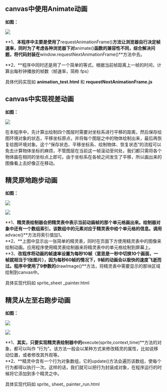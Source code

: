 ## **canvas中使用Animate动画** ##
**如图：**

![](http://i.imgur.com/s5R1C92.png)


**1、**本程序中主要是使用了**requestAnimationFrame()**方法让浏览器自行决定帧速率，同时为了考虑各种浏览器下对**animate()**函数的兼容性不同，综合解决问题，将代码封装在**window.requestNextAnimationFrame()**方法中去。

**2、**程序中同时还是用了一个简单的等式，根据当前帧距离上一帧的时间，计算出每秒钟播放的帧数（帧速率，简称 fps）

具体代码实现如 **animation_test.html** 和 **requestNextAnimationFrame.js**

## **canvas中实现视差动画** ##
**如图：**

![](http://i.imgur.com/Nht3KCm.png)

在本程序中，先计算出绘制四个图层时需要对坐标系进行平移的距离，然后保存绘图环境对象的状态，平移坐标原点，并将每个图层之中的物体绘制出来，最后再恢复绘图环境对象。这个“保存状态、平移坐标系、绘制物体、恢复状态”的流程可以免去计算物体坐标的麻烦，不管图层在当前这一帧滚动至何处，我们都只需将各个物体画在相同的坐标点上即可。由于坐标系在各帧之间发生了平移，所以画出来的图像看上去好像正在移动。

## **精灵原地跑步动画** ##
**如图：**

![](http://i.imgur.com/Ehy6maA.png)

![](http://i.imgur.com/8greViv.png)

**1、**精灵表绘制器会把精灵表中表示当前动画帧的那个单元格画出来。绘制器对象中还有一个数组索引，该数组中的元素对应于精灵表中给个单元格的信息。调用**advace()**方法将索引值加1。<br>
**2、**上图中显示出一张简单的精灵表，同时在页面下方使用精灵表中的图像来绘制动画。应用程序使用精灵表绘制器来将精灵表中的单元格绘制到屏幕上。<br>
**3、**改程序将动画的帧速率设置为每秒10帧（意思是一秒中切换10个画面，一帧就相当于1张图片），因为每秒60帧的情况下，9帧的动画会以极快的速度飞逝而过。程序中使用了9参数的**drawImage()**方法，将精灵表中需要显示的那块区域绘制到canvas中。

具体实现代码如 sprite_sheet _painter.html

## **精灵从左至右跑步动画** ##
**如图：**

![](http://i.imgur.com/Uprt1B8.png)

![](http://i.imgur.com/8A2IbED.png)

**1、**其实，只要实现精灵表绘制器中的**execute(sprite,context,time)**方法的对象，都可以叫作 “行为”。该方法一般会以某种方式来修改精灵的属性，比如说移动位置，或者修改其外观等。<br>
**2、**精灵中含有一个行为对象数组，它的update()方法会遍历该数组，使每个行为都得以执行一次。这样的话，我们就可以把行为封装成对象，在程序运行的时候将它添加到多个精灵之中。

具体实现代码如 sprite_ sheet_ painter_run.html